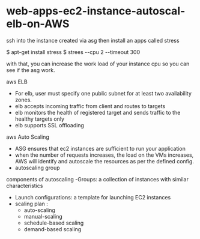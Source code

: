 # web-apps-ec2-instance-autoscal-elb-on-AWS

ssh into the instance created via asg then install an apps called stress

$ apt-get install stress
$ strees --cpu 2 --timeout 300

with that, you can increase the work load of your instance cpu so you can see if the asg work.


aws ELB
- For elb, user must specify one public subnet for at least two availability zones.
- elb accepts incoming traffic from client and routes to targets
- elb monitors the health of registered target and sends traffic to the healthy targets only
- elb supports SSL offloading

aws Auto Scaling
- ASG ensures that ec2 instances are sufficient to run your application
- when the number of requests increases, the load on the VMs increases, AWS will identify and autoscale the resources as per the defined config.
- autoscaling group

components of autoscaling
-Groups: a collection of instances with similar characteristics
- Launch configurations: a template for launching EC2 instances
- scaling plan :
   - auto-scaling
   - manual-scaling
   - schedule-based scaling
   - demand-based scaling

